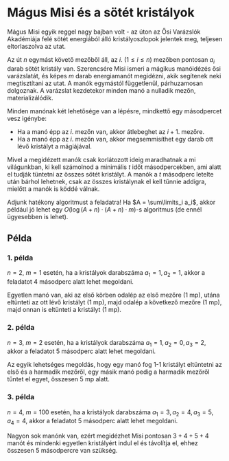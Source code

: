 # Mágus Misi és a sötét kristályok

Mágus Misi egyik reggel nagy bajban volt - az úton az Ősi Varázslók Akadémiája felé sötét energiából álló kristályoszlopok jelentek meg, teljesen eltorlaszolva az utat.

Az út $n$ egymást követő mezőből áll, az $i$. ($1 \leq i \leq n$) mezőben pontosan $a_i$ darab sötét kristály van. Szerencsére Misi ismeri a mágikus manóidézés ősi varázslatát, és képes $m$ darab energiamanót megidézni, akik segítenek neki megtisztítani az utat. A manók egymástól függetlenül, párhuzamosan dolgoznak. A varázslat kezdetekor minden manó a nulladik mezőn, materializálódik.

Minden manónak két lehetősége van a lépésre, mindkettő egy másodpercet vesz igénybe:
- Ha a manó épp az $i$. mezőn van, akkor átlebeghet az $i+1$. mezőre.
- Ha a manó épp az $i$. mezőn van, akkor megsemmisíthet egy darab ott lévő kristályt a mágiájával.

Mivel a megidézett manók csak korlátozott ideig maradhatnak a mi világunkban, ki kell számolnod a minimális $t$ időt másodpercekben, ami alatt el tudják tüntetni az összes sötét kristályt. A manók a $t$ másodperc letelte után bárhol lehetnek, csak az összes kristálynak el kell tűnnie addigra, mielőtt a manók is köddé válnak.

Adjunk hatékony algoritmust a feladatra! Ha $A = \sum\limits_i a_i$, akkor például jó lehet egy $O(\log(A+n) \cdot (A+n) \cdot m)$-s algoritmus (de ennél ügyesebben is lehet).

## Példa

### 1\. példa

$n=2$, $m=1$ esetén, ha a kristályok darabszáma $a_1=1, a_2=1$, akkor a feladatot $4$ másodperc alatt lehet megoldani.

Egyetlen manó van, aki az első körben odalép az első mezőre (1 mp), utána eltünteti az ott lévő kristályt (1 mp), majd odalép a következő mezőre (1 mp), majd onnan is eltünteti a kristályt (1 mp).

### 2\. példa

$n=3$, $m=2$ esetén, ha a kristályok darabszáma $a_1=1, a_2=0, a_3=2$, akkor a feladatot $5$ másodperc alatt lehet megoldani.

Az egyik lehetséges megoldás, hogy egy manó fog 1-1 kristályt eltüntetni az első és a harmadik mezőről, egy másik manó pedig a harmadik mezőről tűntet el egyet, összesen 5 mp alatt.

### 3\. példa

$n=4$, $m=100$ esetén, ha a kristályok darabszáma $a_1=3, a_2=4, a_3=5, a_4=4$, akkor a feladatot $5$ másodperc alatt lehet megoldani.

Nagyon sok manónk van, ezért megidézhet Misi pontosan $3+4+5+4$ manót és mindenki egyetlen kristályért indul el és távolítja el, ehhez összesen $5$ másodpercre van szükség.
